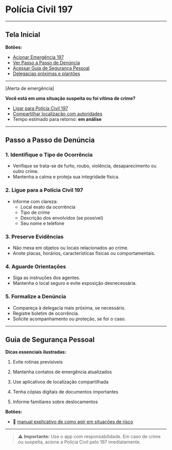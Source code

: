 #  Polícia Civil 197

---

##  Tela Inicial

**Botões:**
-  [Acionar Emergência 197](tel:197)
-  [Ver Passo a Passo de Denúncia](#passo-a-passo-de-denuncia)
-  [Acessar Guia de Segurança Pessoal](#guia-de-seguranca-pessoal)
-  [Delegacias próximas e plantões](#delegacias-de-plantao)
---



[Alerta de emergência]

**Você está em uma situação suspeita ou foi vítima de crime?**

-  [Ligar para Polícia Civil 197](tel:197)
-  [Compartilhar localização com autoridades](#tela-de-localizacao)
-  Tempo estimado para retorno: **em análise**

---

##  Passo a Passo de Denúncia

### 1. Identifique o Tipo de Ocorrência

- Verifique se trata-se de furto, roubo, violência, desaparecimento ou outro crime.
- Mantenha a calma e proteja sua integridade física.

### 2. Ligue para a Polícia Civil 197

- Informe com clareza:
  - Local exato da ocorrência
  - Tipo de crime
  - Descrição dos envolvidos (se possível)
  - Seu nome e telefone

### 3. Preserve Evidências

- Não mexa em objetos ou locais relacionados ao crime.
- Anote placas, horários, características físicas ou comportamentais.

### 4. Aguarde Orientações

- Siga as instruções dos agentes.
- Mantenha o local seguro e evite exposição desnecessária.

### 5. Formalize a Denúncia

- Compareça à delegacia mais próxima, se necessário.
- Registre boletim de ocorrência.
- Solicite acompanhamento ou proteção, se for o caso.

---

##  Guia de Segurança Pessoal

**Dicas essenciais ilustradas:**

 1. Evite rotinas previsíveis  

 2. Mantenha contatos de emergência atualizados  

 3. Use aplicativos de localização compartilhada  

 4. Tenha cópias digitais de documentos importantes  

 5. Informe familiares sobre deslocamentos  



**Botões:**

- 📘 [manual explicativo de como agir em situações de risco](#instrucoes-de-seguranca)

---

> ⚠️ **Importante:** Use o app com responsabilidade. Em caso de crime ou suspeita, acione a Polícia Civil pelo 197 imediatamente.